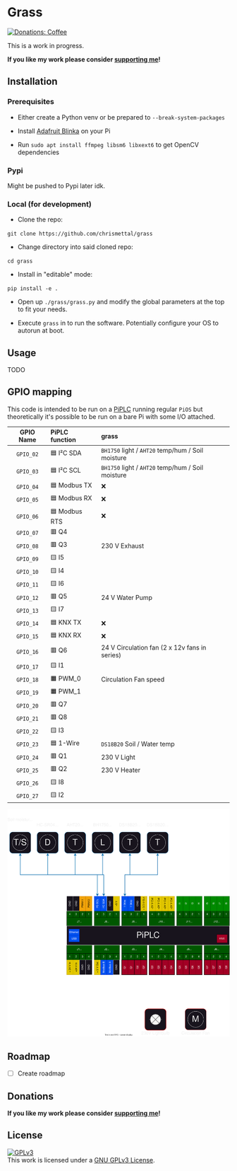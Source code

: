 # Grass <!-- omit in toc -->

[![Donations: Coffee](https://img.shields.io/badge/donations-Coffee-brown?style=flat-square)](https://github.com/Chrismettal#donations)

This is a work in progress.

**If you like my work please consider [supporting me](https://github.com/Chrismettal#donations)!**

## Installation

### Prerequisites

- Either create a Python venv or be prepared to `--break-system-packages`

- Install [Adafruit Blinka](https://learn.adafruit.com/circuitpython-on-raspberrypi-linux/installing-circuitpython-on-raspberry-pi) on your Pi

- Run `sudo apt install ffmpeg libsm6 libxext6` to get OpenCV dependencies

### Pypi

Might be pushed to Pypi later idk.

### Local (for development)

- Clone the repo:

`git clone https://github.com/chrismettal/grass`

- Change directory into said cloned repo:

`cd grass`

- Install in "editable" mode:

`pip install -e .`

- Open up `./grass/grass.py` and modify the global parameters at the top to fit your needs.

- Execute `grass` in to run the software. Potentially configure your OS to autorun at boot.

## Usage

TODO

## GPIO mapping

This code is intended to be run on a [PiPLC](https://github.com/chrismettal/piplc) running regular `PiOS` but theoretically it's possible to be run on a bare Pi with some I/O attached.

| GPIO Name | PiPLC function           | grass                                          |
| :-------: | :----------------------- | :------------------------------------------------ |
| `GPIO_02` | :blue_square: I²C SDA    | `BH1750` light / `AHT20` temp/hum / Soil moisture |
| `GPIO_03` | :blue_square: I²C SCL    | `BH1750` light / `AHT20` temp/hum / Soil moisture |
| `GPIO_04` | :blue_square: Modbus TX  | :x:                                               |
| `GPIO_05` | :blue_square: Modbus RX  | :x:                                               |
| `GPIO_06` | :blue_square: Modbus RTS | :x:                                               |
| `GPIO_07` | :red_square: Q4          |                                                   |
| `GPIO_08` | :red_square: Q3          | 230 V Exhaust                                     |
| `GPIO_09` | :yellow_square: I5       |                                                   |
| `GPIO_10` | :yellow_square: I4       |                                                   |
| `GPIO_11` | :yellow_square: I6       |                                                   |
| `GPIO_12` | :red_square: Q5          | 24 V Water Pump                                   |
| `GPIO_13` | :yellow_square: I7       |                                                   |
| `GPIO_14` | :blue_square: KNX TX     | :x:                                               |
| `GPIO_15` | :blue_square: KNX RX     | :x:                                               |
| `GPIO_16` | :red_square: Q6          | 24 V Circulation fan  (2 x 12v fans in series)    |
| `GPIO_17` | :yellow_square: I1       |                                                   |
| `GPIO_18` | :orange_square: PWM_0    | Circulation Fan speed                             |
| `GPIO_19` | :orange_square: PWM_1    |                                                   |
| `GPIO_20` | :red_square: Q7          |                                                   |
| `GPIO_21` | :red_square: Q8          |                                                   |
| `GPIO_22` | :yellow_square: I3       |                                                   |
| `GPIO_23` | :blue_square: 1-Wire     | `DS18B20` Soil / Water temp                       |
| `GPIO_24` | :red_square: Q1          | 230 V Light                                       |
| `GPIO_25` | :red_square: Q2          | 230 V Heater                                      |
| `GPIO_26` | :yellow_square: I8       |                                                   |
| `GPIO_27` | :yellow_square: I2       |                                                   |

![Schematic](/doc/PiPLC_Testboard.drawio.svg)

## Roadmap

- [ ] Create roadmap

## Donations

**If you like my work please consider [supporting me](https://github.com/Chrismettal#donations)!**

## License

 <a rel="GPLlicense" href="https://www.gnu.org/licenses/gpl-3.0.html"><img alt="GPLv3" style="border-width:0" src="https://www.gnu.org/graphics/gplv3-or-later.png" /></a><br />This work is licensed under a <a rel="GPLlicense" href="https://www.gnu.org/licenses/gpl-3.0.html">GNU GPLv3 License</a>.
